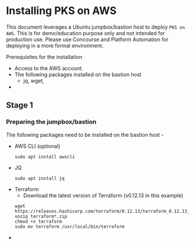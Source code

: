 # Installing PKS on AWS
This document leverages a Ubuntu jumpbox/bastion host to deploy `PKS on AWS`. This is for demo/education purpose only and not intended for production use. Please use Concourse and Platform Automation for deploying in a more formal environment. 

Prerequisites for the installation

* Access to the AWS account. 
*  The following packages installed on the bastion host
	* jq, wget, 
*  

## Stage 1
### Preparing the jumpbox/bastion
 The following packages need to be installed on the bastion host - 
 * AWS CLI (optional)
	```console
	sudo apt install awscli
	```
* JQ
	```console
	sudo apt install jq
	```
* Terraform 
	* Download the latest version of Terraform (v0.12.13 in this example)
	```console
	wget https://releases.hashicorp.com/terraform/0.12.13/terraform_0.12.13_linux_386.zip
	unzip terraform*.zip
	chmod +x terraform
	sudo mv terraform /usr/local/bin/terraform
	```
* 
<!--stackedit_data:
eyJoaXN0b3J5IjpbLTU0MTA2NjQyMCw1OTEwMDY0OSwtMTc2Nz
gzODQ2NF19
-->